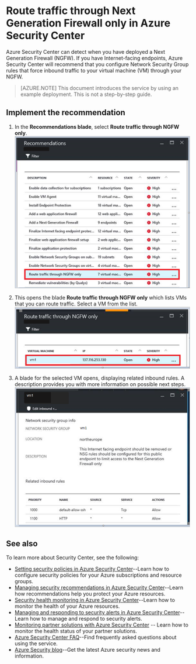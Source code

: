 <properties
   pageTitle="Route traffic through Next Generation Firewall only in Azure Security Center | Microsoft Azure"
   description="This document shows you how to implement the Azure Security Center recommendation **Route traffic through NGFW only**."
   services="security-center"
   documentationCenter="na"
   authors="TerryLanfear"
   manager="MBaldwin"
   editor=""/>

<tags
   ms.service="security-center"
   ms.devlang="na"
   ms.topic="article"
   ms.tgt_pltfrm="na"
   ms.workload="na"
   ms.date="07/20/2016"
   ms.author="terrylan"/>

# Route traffic through Next Generation Firewall only in Azure Security Center

Azure Security Center can detect when you have deployed a Next Generation Firewall (NGFW). If you have Internet-facing endpoints, Azure Security Center will recommend that you configure Network Security Group rules that force inbound traffic to your virtual machine (VM) through your NGFW.

> [AZURE.NOTE] This document introduces the service by using an example deployment. This is not a step-by-step guide.

## Implement the recommendation

1. In the **Recommendations blade**, select **Route traffic through NGFW only**.
![Route traffic through NGFW only][1]

2. This opens the blade **Route traffic through NGFW only** which lists VMs that you can route traffic. Select a VM from the list.
![Select a VM][2]

3. A blade for the selected VM opens, displaying related inbound rules. A description provides you with more information on possible next steps.
![Configure rules to limit access][3]

## See also

To learn more about Security Center, see the following:

- [Setting security policies in Azure Security Center](security-center-policies.md)--Learn how to configure security policies for your Azure subscriptions and resource groups.
- [Managing security recommendations in Azure Security Center](security-center-recommendations.md)--Learn how recommendations help you protect your Azure resources.
- [Security health monitoring in Azure Security Center](security-center-monitoring.md)--Learn how to monitor the health of your Azure resources.
- [Managing and responding to security alerts in Azure Security Center](security-center-managing-and-responding-alerts.md)--Learn how to manage and respond to security alerts.
- [Monitoring partner solutions with Azure Security Center](security-center-partner-solutions.md) -- Learn how to monitor the health status of your partner solutions.
- [Azure Security Center FAQ](security-center-faq.md)--Find frequently asked questions about using the service.
- [Azure Security blog](http://blogs.msdn.com/b/azuresecurity/)--Get the latest Azure security news and information.

<!--Image references-->
[1]: ./media/security-center-route-traffic-through-ngfw/route-traffic-through-ngfw.png
[2]: ./media/security-center-route-traffic-through-ngfw/select-vm.png
[3]: ./media/security-center-route-traffic-through-ngfw/configure-rules-to-limit-access.png
